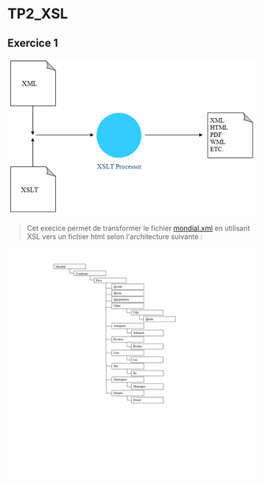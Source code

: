 # TP2_XSL
## Exercice 1
![XSL](XSL.PNG)
>Cet execice permet de transformer le fichier [mondial.xml](https://www.dbis.informatik.uni-goettingen.de/Mondial/mondial.xml) en utilisant XSL vers un fichier html selon l'architecture suivante :

![Architect html](AchitectHtml.png)